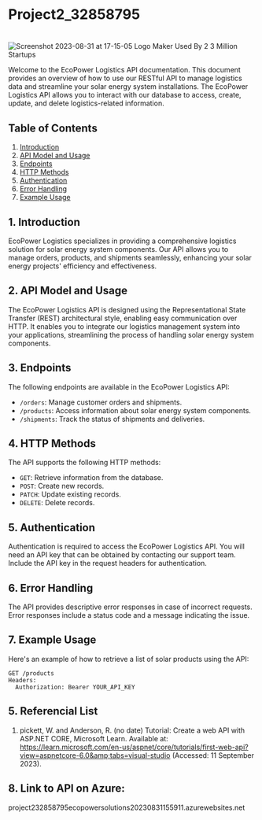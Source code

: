 # Project2_32858795
# 
![Screenshot 2023-08-31 at 17-15-05 Logo Maker Used By 2 3 Million Startups](https://github.com/THABOR7677/Project2_32858795/assets/121119725/174f8bbc-d304-4a27-af30-6c8d818b9b59)

Welcome to the EcoPower Logistics API documentation. This document provides an overview of how to use our RESTful API to manage logistics data and streamline your solar energy system installations. The EcoPower Logistics API allows you to interact with our database to access, create, update, and delete logistics-related information.

## Table of Contents
1. [Introduction](#introduction)
2. [API Model and Usage](#api-model-and-usage)
3. [Endpoints](#endpoints)
4. [HTTP Methods](#http-methods)
5. [Authentication](#authentication)
6. [Error Handling](#error-handling)
7. [Example Usage](#example-usage)

## 1. Introduction <a name="introduction"></a>
EcoPower Logistics specializes in providing a comprehensive logistics solution for solar energy system components. Our API allows you to manage orders, products, and shipments seamlessly, enhancing your solar energy projects' efficiency and effectiveness.

## 2. API Model and Usage <a name="api-model-and-usage"></a>
The EcoPower Logistics API is designed using the Representational State Transfer (REST) architectural style, enabling easy communication over HTTP. It enables you to integrate our logistics management system into your applications, streamlining the process of handling solar energy system components.

## 3. Endpoints <a name="endpoints"></a>
The following endpoints are available in the EcoPower Logistics API:

- `/orders`: Manage customer orders and shipments.
- `/products`: Access information about solar energy system components.
- `/shipments`: Track the status of shipments and deliveries.

## 4. HTTP Methods <a name="http-methods"></a>
The API supports the following HTTP methods:

- `GET`: Retrieve information from the database.
- `POST`: Create new records.
- `PATCH`: Update existing records.
- `DELETE`: Delete records.

## 5. Authentication <a name="authentication"></a>
Authentication is required to access the EcoPower Logistics API. You will need an API key that can be obtained by contacting our support team. Include the API key in the request headers for authentication.

## 6. Error Handling <a name="error-handling"></a>
The API provides descriptive error responses in case of incorrect requests. Error responses include a status code and a message indicating the issue.

## 7. Example Usage <a name="example-usage"></a>
Here's an example of how to retrieve a list of solar products using the API:

```http
GET /products
Headers:
  Authorization: Bearer YOUR_API_KEY
```
## 5. Referencial List <a name="Referencial List"></a>
1. pickett, W. and Anderson, R. (no date) Tutorial: Create a web API with ASP.NET CORE, Microsoft Learn. Available at: https://learn.microsoft.com/en-us/aspnet/core/tutorials/first-web-api?view=aspnetcore-6.0&amp;tabs=visual-studio (Accessed: 11 September 2023). 

## 8. Link to API on Azure:

project232858795ecopowersolutions20230831155911.azurewebsites.net
